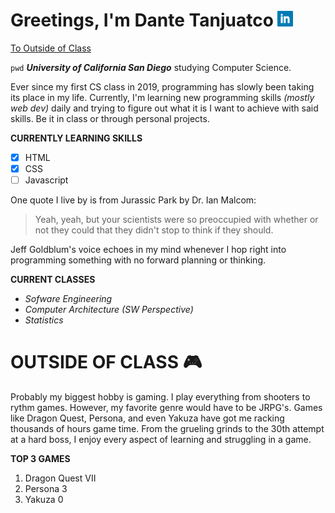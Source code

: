 # Greetings, I'm Dante Tanjuatco [![](LinkedIn_Icon.png)](https://www.linkedin.com/in/dtsd/)
[To Outside of Class](#outside-of-class-)

`pwd` ***University of California San Diego*** studying Computer Science.

Ever since my first CS class in 2019, programming has slowly been taking its place in my life. Currently, I'm learning new programming skills *(mostly web dev)* daily and trying to figure out what it is I want to achieve with said skills. Be it in class or through personal projects.

**CURRENTLY LEARNING SKILLS**
- [x] HTML
- [x] CSS
- [ ] Javascript

One quote I live by is from Jurassic Park by Dr. Ian Malcom: 
> Yeah, yeah, but your scientists were so preoccupied with whether or not they could that they didn't stop to think if they should.

Jeff Goldblum's voice echoes in my mind whenever I hop right into programming something with no forward planning or thinking.

**CURRENT CLASSES** 
* *Sofware Engineering*
* *Computer Architecture (SW Perspective)*
* *Statistics*


# OUTSIDE OF CLASS 🎮
Probably my biggest hobby is gaming. I play everything from shooters to rythm games. However, my favorite genre would have to be JRPG's. Games like Dragon Quest, Persona, and even Yakuza have got me racking thousands of hours game time. From the grueling grinds to the 30th attempt at a hard boss, I enjoy every aspect of learning and struggling in a game.

**TOP 3 GAMES**
1. Dragon Quest VII
2. Persona 3
3. Yakuza 0
